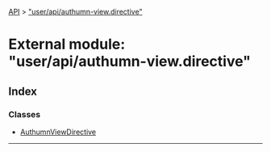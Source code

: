 [API](../README.md) > ["user/api/authumn-view.directive"](../modules/_user_api_authumn_view_directive_.md)

# External module: "user/api/authumn-view.directive"

## Index

### Classes

* [AuthumnViewDirective](../classes/_user_api_authumn_view_directive_.authumnviewdirective.md)

---

